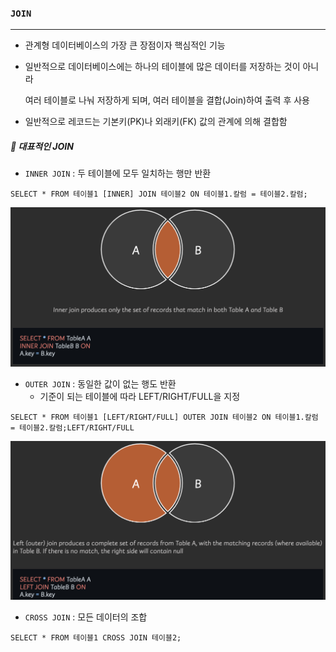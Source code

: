 ### `JOIN`

***

- 관계형 데이터베이스의 가장 큰 장점이자 핵심적인 기능

- 일반적으로 데이터베이스에는 하나의 테이블에 많은 데이터를 저장하는 것이 아니라

  여러 테이블로 나눠 저장하게 되며, 여러 테이블을 결합(Join)하여 출력 후 사용

- 일반적으로 레코드는 기본키(PK)나 외래키(FK) 값의 관계에 의해 결합함





##### 📝 대표적인 JOIN

- `INNER JOIN` : 두 테이블에 모두 일치하는 행만 반환

```sqlite
SELECT * FROM 테이블1 [INNER] JOIN 테이블2 ON 테이블1.칼럼 = 테이블2.칼럼;
```

<img src="Join.assets/innerjoin.png" alt="innerjoin" style="zoom:50%;" />

- `OUTER JOIN` : 동일한 값이 없는 행도 반환
  - 기준이 되는 테이블에 따라 LEFT/RIGHT/FULL을 지정

```sqlite
SELECT * FROM 테이블1 [LEFT/RIGHT/FULL] OUTER JOIN 테이블2 ON 테이블1.칼럼 = 테이블2.칼럼;LEFT/RIGHT/FULL
```

<img src="Join.assets/outerjoin.png" alt="outerjoin" style="zoom:50%;" />

- `CROSS JOIN` : 모든 데이터의 조합

```sqlite
SELECT * FROM 테이블1 CROSS JOIN 테이블2;
```



